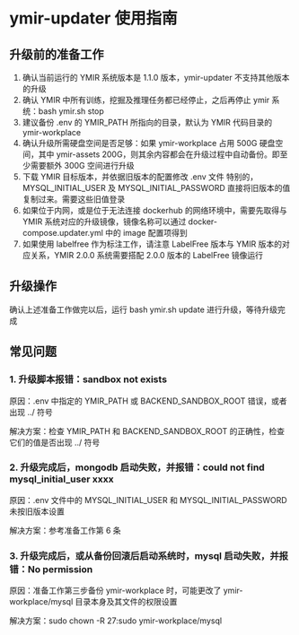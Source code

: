 # ymir-updater 使用指南

## 升级前的准备工作

1. 确认当前运行的 YMIR 系统版本是 1.1.0 版本，ymir-updater 不支持其他版本的升级
2. 确认 YMIR 中所有训练，挖掘及推理任务都已经停止，之后再停止 ymir 系统：bash ymir.sh stop
3. 建议备份 .env 的 YMIR_PATH 所指向的目录，默认为 YMIR 代码目录的 ymir-workplace
4. 确认升级所需硬盘空间是否足够：如果 ymir-workplace 占用 500G 硬盘空间，其中 ymir-assets 200G，则其余内容都会在升级过程中自动备份。即至少需要额外 300G 空间进行升级
5. 下载 YMIR 目标版本，并依据旧版本的配置修改 .env 文件
特别的，MYSQL_INITIAL_USER 及 MYSQL_INITIAL_PASSWORD 直接将旧版本的值复制过来。需要这些旧值登录
6. 如果位于内网，或是位于无法连接 dockerhub 的网络环境中，需要先取得与 YMIR 系统对应的升级镜像，镜像名称可以通过 docker-compose.updater.yml 中的 image 配置项得到
7. 如果使用 labelfree 作为标注工作，请注意 LabelFree 版本与 YMIR 版本的对应关系，YMIR 2.0.0 系统需要搭配 2.0.0 版本的 LabelFree 镜像运行

## 升级操作

确认上述准备工作做完以后，运行 bash ymir.sh update 进行升级，等待升级完成

## 常见问题

### 1. 升级脚本报错：sandbox not exists

原因：.env 中指定的 YMIR_PATH 或 BACKEND_SANDBOX_ROOT 错误，或者出现 ../ 符号

解决方案：检查 YMIR_PATH 和 BACKEND_SANDBOX_ROOT 的正确性，检查它们的值是否出现 ../ 符号

### 2. 升级完成后，mongodb 启动失败，并报错：could not find mysql_initial_user xxxx

原因：.env 文件中的 MYSQL_INITIAL_USER 和 MYSQL_INITIAL_PASSWORD 未按旧版本设置

解决方案：参考准备工作第 6 条

### 3. 升级完成后，或从备份回滚后启动系统时，mysql 启动失败，并报错：No permission

原因：准备工作第三步备份 ymir-workplace 时，可能更改了 ymir-workplace/mysql 目录本身及其文件的权限设置

解决方案：sudo chown -R 27:sudo ymir-workplace/mysql
